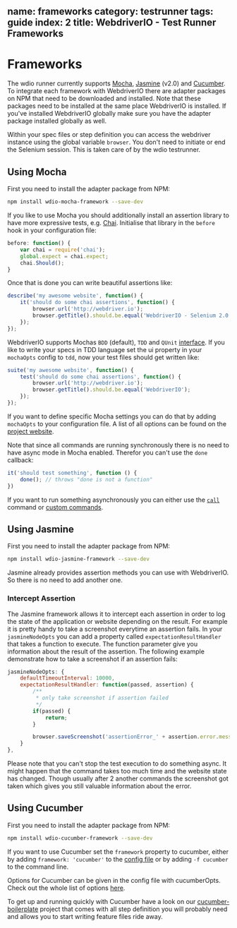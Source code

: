 name: frameworks
category: testrunner
tags: guide
index: 2
title: WebdriverIO - Test Runner Frameworks
---

Frameworks
==========

The wdio runner currently supports [Mocha](http://mochajs.org/), [Jasmine](http://jasmine.github.io/) (v2.0) and [Cucumber](https://cucumber.io/). To integrate each framework with WebdriverIO there are adapter packages on NPM that need to be downloaded and installed. Note that these packages need to be installed at the same place WebdriverIO is installed. If you've installed WebdriverIO globally make sure you have the adapter package installed globally as well.

Within your spec files or step definition you can access the webdriver instance using the global variable `browser`. You don't need to initiate or end the Selenium session. This is taken care of by the wdio testrunner.

## Using Mocha

First you need to install the adapter package from NPM:

```sh
npm install wdio-mocha-framework --save-dev
```

If you like to use Mocha you should additionally install an assertion library to have more expressive tests, e.g. [Chai](http://chaijs.com). Initialise that library in the `before` hook in your configuration file:

```js
before: function() {
    var chai = require('chai');
    global.expect = chai.expect;
    chai.Should();
}
```

Once that is done you can write beautiful assertions like:

```js
describe('my awesome website', function() {
    it('should do some chai assertions', function() {
        browser.url('http://webdriver.io');
        browser.getTitle().should.be.equal('WebdriverIO - Selenium 2.0 javascript bindings for nodejs');
    });
});
```

WebdriverIO supports Mochas `BDD` (default), `TDD` and `QUnit` [interface](https://mochajs.org/#interfaces). If you like to write your specs in TDD language set the ui property in your `mochaOpts` config to `tdd`, now your test files should get written like:

```js
suite('my awesome website', function() {
    test('should do some chai assertions', function() {
        browser.url('http://webdriver.io');
        browser.getTitle().should.be.equal('WebdriverIO');
    });
});
```

If you want to define specific Mocha settings you can do that by adding `mochaOpts` to your configuration file. A list of all options can be found on the [project website](http://mochajs.org/).

Note that since all commands are running synchronously there is no need to have async mode in Mocha enabled. Therefor you can't use the `done` callback:

```js
it('should test something', function () {
    done(); // throws "done is not a function"
})
```

If you want to run something asynchronously you can either use the [`call`](/api/utility/call.html) command or [custom commands](/guide/usage/customcommands.html).

## Using Jasmine

First you need to install the adapter package from NPM:

```sh
npm install wdio-jasmine-framework --save-dev
```

Jasmine already provides assertion methods you can use with WebdriverIO. So there is no need to add another one.

### Intercept Assertion

The Jasmine framework allows it to intercept each assertion in order to log the state of the application or website depending on the result. For example it is pretty handy to take a screenshot everytime an assertion fails. In your `jasmineNodeOpts` you can add a property called `expectationResultHandler` that takes a function to execute. The function parameter give you information about the result of the assertion. The following example demonstrate how to take a screenshot if an assertion fails:

```js
jasmineNodeOpts: {
    defaultTimeoutInterval: 10000,
    expectationResultHandler: function(passed, assertion) {
        /**
         * only take screenshot if assertion failed
         */
        if(passed) {
            return;
        }

        browser.saveScreenshot('assertionError_' + assertion.error.message + '.png');
    }
},
```

Please note that you can't stop the test execution to do something async. It might happen that
the command takes too much time and the website state has changed. Though usually after 2 another
commands the screenshot got taken which gives you still valuable information about the error.

## Using Cucumber

First you need to install the adapter package from NPM:

```sh
npm install wdio-cucumber-framework --save-dev
```

If you want to use Cucumber set the `framework` property to cucumber, either by adding `framework: 'cucumber'` to the [config file](/guide/testrunner/configurationfile.html) or by adding `-f cucumber` to the command line.

Options for Cucumber can be given in the config file with cucumberOpts. Check out the whole list of options [here](https://github.com/webdriverio/wdio-cucumber-framework#cucumberopts-options).

To get up and running quickly with Cucumber have a look on our [cucumber-boilerplate](https://github.com/webdriverio/cucumber-boilerplate) project that comes with all step definition you will probably need and allows you to start writing feature files ride away.
